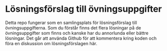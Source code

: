 # Lösningsförslag till övningsuppgifter

Detta repo fungerar som en samlingsplats för lösningsförslag till övningsuppgifterna. Som du förstår finns det flera lösningar på de övningsuppgifter som finns och kanske har du annorlunda eller bättre lösningar. Det går att använda Github för att kommentera kring koden och föra en diskussion om lösningsförslagen här.

